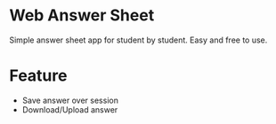 # Web Answer Sheet
Simple answer sheet app for student by student.
Easy and free to use.
# Feature
- Save answer over session
- Download/Upload answer


